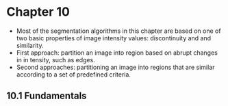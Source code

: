 # Chapter 10

- Most of the segmentation algorithms in this chapter are based on one of two basic properties of image intensity values: discontinuity and and similarity.
- First approach: partition an image into region based on abrupt changes in in tensity, such as edges.
- Second approaches: partitioning an image into regions that are similar according to a set of predefined criteria.


## 10.1 Fundamentals
